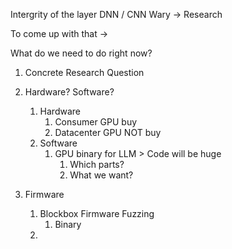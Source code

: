 Intergrity of the layer DNN / CNN
Wary -> Research

To come up with that -> 

What do we need to do right now?
1. Concrete Research Question
2. Hardware? Software?
	1. Hardware
		1. Consumer GPU buy
		2. Datacenter GPU NOT buy
	2. Software
		1. GPU binary for LLM > Code will be huge
			1. Which parts?
			2. What we want?

1. Firmware
	1. Blockbox Firmware Fuzzing
		1. Binary
	2. 